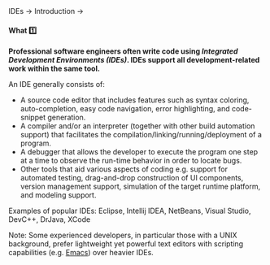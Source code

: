 <link rel="stylesheet" href="{{baseUrl}}/css/textbook.css">

<div class="website-content">

<div id="path">IDEs &rarr; Introduction &rarr;</div>

<div id="title">

#### What :one: [<span class="glyphicon glyphicon-new-window" aria-hidden="true"></span>]({{baseUrl}}/ides/introduction/what/index.html)

</div>

<div id="body">

**Professional software engineers often write code using _Integrated Development Environments (IDEs)_. IDEs support all development-related work within the same tool.**

An IDE generally consists of:

*  A source code editor that includes features such as syntax coloring, auto-completion, easy code navigation, error highlighting, and code-snippet generation.
*  A compiler and/or an interpreter (together with other build automation support) that facilitates the compilation/linking/running/deployment of a program.
*  A debugger that allows the developer to execute the program one step at a time to observe the run-time behavior in order to locate bugs.
*  Other tools that aid various aspects of coding e.g. support for automated testing, drag-and-drop construction of UI components, version management support, simulation of the target runtime platform, and modeling support.

Examples of popular IDEs: Eclipse, Intellij IDEA, NetBeans, Visual Studio, DevC++, DrJava, XCode

<tip-box>

Note: Some experienced developers, in particular those with a UNIX background, prefer lightweight yet powerful text editors with scripting capabilities (e.g. [Emacs](http://www.gnu.org/software/emacs/)) over heavier IDEs.

</tip-box>

</div>

<div id="extras">

<include src="exercises.md" />

</div>

</div>
